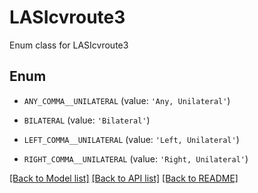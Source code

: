 # LASIcvroute3

Enum class for LASIcvroute3

## Enum

* `ANY_COMMA__UNILATERAL` (value: `'Any, Unilateral'`)

* `BILATERAL` (value: `'Bilateral'`)

* `LEFT_COMMA__UNILATERAL` (value: `'Left, Unilateral'`)

* `RIGHT_COMMA__UNILATERAL` (value: `'Right, Unilateral'`)

[[Back to Model list]](../README.md#documentation-for-models) [[Back to API list]](../README.md#documentation-for-api-endpoints) [[Back to README]](../README.md)



